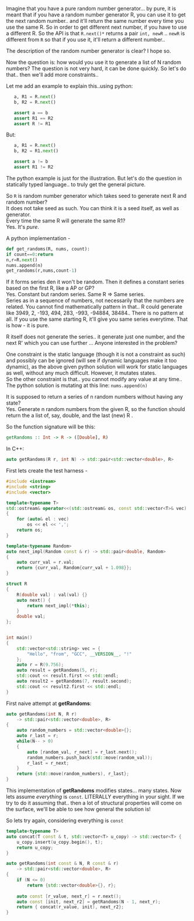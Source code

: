 Imagine that you have a pure random number generator... by pure, it is meant that if you have a random number generator R, you can use it to get the next random number..
and it'll return the same number every time you use the same R. So in order to get different next number, if you have to use a different R. So the API is that `R.next()*`
returns a pair `int, newR` .. `newR` is different from `R` so that if you use it, it'll return a different number..

The description of the random number generator is clear? I hope so.

Now the question is: how would you use it to generate a list of N random numbers? The question is not very hard, it can be done quickly.
So let's do that.. then we'll add more constraints..

Let me add an example to explain this..using python:
```py
   a, R1 = R.next()
   b, R2 = R.next()

   assert a == b     
   assert R1 == R2   
   assert R != R1
```
But:
```py   
   a, R1 = R.next()
   b, R2 = R1.next()

   assert a != b     
   assert R1 != R2
```

The python example is just for the illustration. But let's do the question in statically typed language.. to truly get the general picture.

So `R` is random number generator which takes seed to generate next R and random  number?  
It does not take seed as such. You can think it is a seed itself, as well as generator.  
Every time the same R will generate the same R1?  
Yes. It's *pure*.

A python implementation - 
```py
def get_randoms(R, nums, count):
if count==0:return
n,r=R.next()
nums.append(n)
get_randoms(r,nums,count-1)
```

If it forms series den it won't be random. Then it defines a constant series based on the first R, like a AP or GP?  
Yes. Constant but random series. Same R => Same series.  
Series as in a sequence of numbers, not necessarily that the numbers are related. You cannot find mathematically pattern in that..
R could generate like  3949, 2, -193, 494, 283, -993, -94884, 38484.. There is no pattern at all. 
If you use the same starting R, it'll give you same series everytime. That is how - it is pure.

R itself does not generate the series.. it generate just one number, and the next R' which you can use further  ... Anyone interested in the problem? 

One constraint is the static language (though it is not a constraint as such) and possibly can be ignored (will see if dynamic languages make it too dynamic), 
as the above given python solution will work for static languages as well, without any much difficult. However, it mutates states.  
So the other constraint is that.. you cannot modify any value at any time..
The python solution is mutating at this line: `nums.append(n)`

It is supposed to return a series of n random numbers without having any state?  
Yes. Generate n random numbers from the given R, so the function should return the a list of, say, double, and the last (new) R .

So the function signature will be this:
```haskell
getRandoms :: Int -> R -> ([Double], R)
```
In C++:
```cpp
auto getRandoms(R r, int N) -> std::pair<std::vector<double>, R>
```

First lets create the test harness - 
```cpp
#include <iostream>
#include <string>
#include <vector>

template<typename T>
std::ostream& operator<<(std::ostream& os, const std::vector<T>& vec)
{
    for (auto& el : vec)
        os << el << ',';
    return os;
}

template<typename Random>
auto next_impl(Random const & r) -> std::pair<double, Random>
{
    auto curr_val = r.val;
    return {curr_val, Random{curr_val + 1.098}};
}

struct R
{
    R(double val) : val(val) {}
    auto next() {
        return next_impl(*this);
    }
    double val;
};


int main()
{
    std::vector<std::string> vec = {
        "Hello", "from", "GCC", __VERSION__, "!" 
    };
    auto r = R(9.756);
    auto result = getRandoms(5, r);
    std::cout << result.first << std::endl;
    auto result2 = getRandoms(7, result.second);
    std::cout << result2.first << std::endl;
}
```

First naive attempt at **getRandoms**:
```cpp
auto getRandoms(int N, R r)
    -> std::pair<std::vector<double>, R>
{
    auto random_numbers = std::vector<double>{};
    auto r_last = r;
    while(N-- > 0)
    {
        auto [random_val, r_next] = r_last.next();
        random_numbers.push_back(std::move(random_val));
        r_last = r_next;
    }
    return {std::move(random_numbers), r_last};
}
```

This implementation of **getRandoms** modifies states... many states.
Now lets assume *everything* is `const`. LITERALLY everything in your sight.
If we try to do it assuming that.. then a lot of structural properties will come on the surface, we'll be able to see how general the solution is!

So lets try again, considering everything is `const`
```cpp
template<typename T>
auto concat(T const & t, std::vector<T> u_copy) -> std::vector<T> {
    u_copy.insert(u_copy.begin(), t);
    return u_copy;
}

auto getRandoms(int const & N, R const & r)
    -> std::pair<std::vector<double>, R>
{
    if (N <= 0)
        return {std::vector<double>{}, r};
        
    auto const [r_value, next_r] = r.next();
    auto const [init, next_r2] = getRandoms(N - 1, next_r);
    return { concat(r_value, init), next_r2};
}
```
